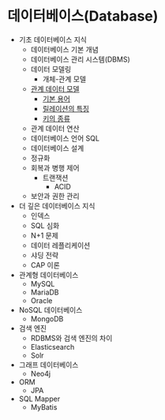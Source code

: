 # 데이터베이스(Database)

- 기초 데이터베이스 지식
  - 데이터베이스 기본 개념
  - 데이터베이스 관리 시스템(DBMS)
  - 데이터 모델링
    - 개체-관계 모델
  - [관계 데이터 모델](./contents/Relational-Data-Model.md)
    - [기본 용어](./contents/Relational-Data-Model.md#관계-데이터-모델의-기본-용어)
    - [릴레이션의 특징](./contents/Relational-Data-Model.md#릴리이션의-특징)
    - [키의 종류](./contents/Relational-Data-Model.md#릴리이션의-특징)
  - 관계 데이터 연산
  - 데이터베이스 언어 SQL
  - 데이터베이스 설계
  - 정규화
  - 회복과 병행 제어
    - 트랜잭션
      - ACID
  - 보안과 권한 관리
- 더 깊은 데이터베이스 지식
  - 인덱스
  - SQL 심화
  - N+1 문제
  - 데이터 레플리케이션
  - 샤딩 전략
  - CAP 이론
- 관계형 데이터베이스
  - MySQL
  - MariaDB
  - Oracle
- NoSQL 데이터베이스
  - MongoDB
- 검색 엔진
  - RDBMS와 검색 엔진의 차이
  - Elasticsearch
  - Solr
- 그래프 데이터베이스
  - Neo4j
- ORM
  - JPA
- SQL Mapper
  - MyBatis
